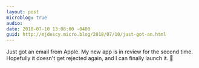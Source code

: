 ```yaml
---
layout: post
microblog: true
audio: 
date: 2018-07-10 13:08:00 -0400
guid: http://mjdescy.micro.blog/2018/07/10/just-got-an.html
---
```

Just got an email from Apple. My new app is in review for the second time. Hopefully it doesn't get rejected again, and I can finally launch it.  🤞
